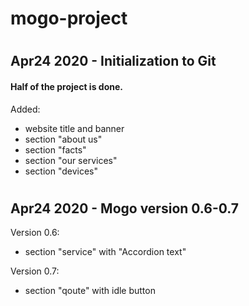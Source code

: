 # mogo-project
#
## Apr24 2020 - Initialization to Git
  
#### Half of the project is done.
Added:
* website title and banner
* section "about us"
* section "facts"
* section "our services"
* section "devices"

#
## Apr24 2020 - Mogo version 0.6-0.7

Version 0.6:
* section "service" with "Accordion text"

Version 0.7:
* section "qoute" with idle button
